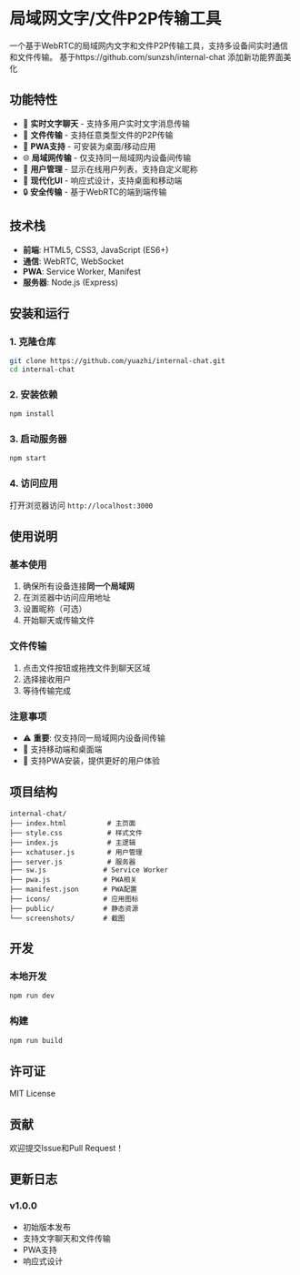 # 局域网文字/文件P2P传输工具

一个基于WebRTC的局域网内文字和文件P2P传输工具，支持多设备间实时通信和文件传输。
基于https://github.com/sunzsh/internal-chat 添加新功能界面美化
## 功能特性

- 🔄 **实时文字聊天** - 支持多用户实时文字消息传输
- 📁 **文件传输** - 支持任意类型文件的P2P传输
- 📱 **PWA支持** - 可安装为桌面/移动应用
- 🌐 **局域网传输** - 仅支持同一局域网内设备间传输
- 👥 **用户管理** - 显示在线用户列表，支持自定义昵称
- 🎨 **现代化UI** - 响应式设计，支持桌面和移动端
- 🔒 **安全传输** - 基于WebRTC的端到端传输

## 技术栈

- **前端**: HTML5, CSS3, JavaScript (ES6+)
- **通信**: WebRTC, WebSocket
- **PWA**: Service Worker, Manifest
- **服务器**: Node.js (Express)

## 安装和运行

### 1. 克隆仓库
```bash
git clone https://github.com/yuazhi/internal-chat.git
cd internal-chat
```

### 2. 安装依赖
```bash
npm install
```

### 3. 启动服务器
```bash
npm start
```

### 4. 访问应用
打开浏览器访问 `http://localhost:3000`

## 使用说明

### 基本使用
1. 确保所有设备连接**同一个局域网**
2. 在浏览器中访问应用地址
3. 设置昵称（可选）
4. 开始聊天或传输文件

### 文件传输
1. 点击文件按钮或拖拽文件到聊天区域
2. 选择接收用户
3. 等待传输完成

### 注意事项
- ⚠️ **重要**: 仅支持同一局域网内设备间传输
- 📱 支持移动端和桌面端
- 🔄 支持PWA安装，提供更好的用户体验

## 项目结构

```
internal-chat/
├── index.html          # 主页面
├── style.css           # 样式文件
├── index.js            # 主逻辑
├── xchatuser.js        # 用户管理
├── server.js           # 服务器
├── sw.js              # Service Worker
├── pwa.js             # PWA相关
├── manifest.json      # PWA配置
├── icons/             # 应用图标
├── public/            # 静态资源
└── screenshots/       # 截图
```

## 开发

### 本地开发
```bash
npm run dev
```

### 构建
```bash
npm run build
```

## 许可证

MIT License

## 贡献

欢迎提交Issue和Pull Request！

## 更新日志

### v1.0.0
- 初始版本发布
- 支持文字聊天和文件传输
- PWA支持
- 响应式设计 
